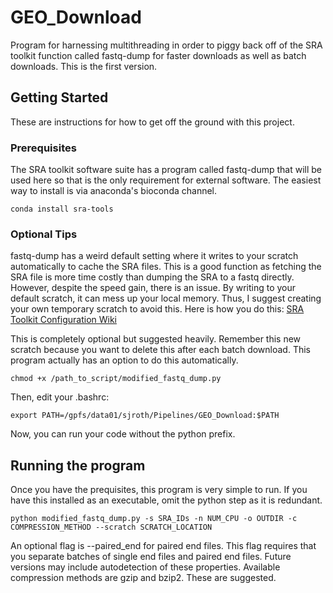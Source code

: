 # GEO_Download
Program for harnessing multithreading in order to piggy back off of the SRA toolkit function called fastq-dump for faster downloads as well as batch downloads. This is the first version.

## Getting Started
These are instructions for how to get off the ground with this project.

### Prerequisites
The SRA toolkit software suite has a program called fastq-dump that will be used here so that is the only requirement for external software. The easiest way to install is via anaconda's bioconda channel.
```
conda install sra-tools
```

### Optional Tips
fastq-dump has a weird default setting where it writes to your scratch automatically to cache the SRA files. This is a good function as fetching the SRA file is more time costly than dumping the SRA to a fastq directly. However, despite the speed gain, there is an issue. By writing to your default scratch, it can mess up your local memory. Thus, I suggest creating your own temporary scratch to avoid this. Here is how you do this: [SRA Toolkit Configuration Wiki](https://github.com/ncbi/sra-tools/wiki/Toolkit-Configuration)

This is completely optional but suggested heavily. Remember this new scratch because you want to delete this after each batch download. This program actually has an option to do this automatically.
```
chmod +x /path_to_script/modified_fastq_dump.py
```
Then, edit your .bashrc:
```
export PATH=/gpfs/data01/sjroth/Pipelines/GEO_Download:$PATH
```
Now, you can run your code without the python prefix.

## Running the program
Once you have the prequisites, this program is very simple to run. If you have this installed as an executable, omit the python step as it is redundant.
```
python modified_fastq_dump.py -s SRA_IDs -n NUM_CPU -o OUTDIR -c COMPRESSION_METHOD --scratch SCRATCH_LOCATION
```
An optional flag is --paired_end for paired end files. This flag requires that you separate batches of single end files and paired end files. Future versions may include autodetection of these properties. Available compression methods are gzip and bzip2. These are suggested.
